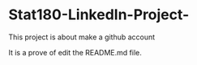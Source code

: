 # Stat180-LinkedIn-Project-
This project is about make a github account 

It is a prove of edit the README.md file. 
